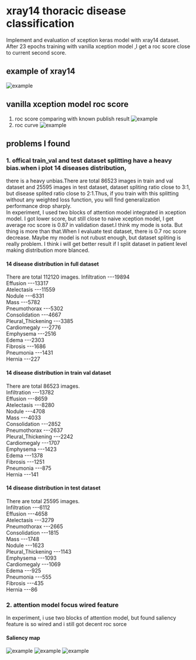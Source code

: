 # xray14 thoracic disease classification

Implement and evaluation of xception keras model with xray14 dataset.
After 23 epochs training with vanilla xception model ,I get a roc score close to current second score.

## example of xray14
![example](https://raw.githubusercontent.com/doublechenching/xray14-keras/master/results/xray14_sample.png)


## vanilla xception model roc score
1. roc score comparing with known publish result
![example](https://raw.githubusercontent.com/doublechenching/xray14-keras/master/results/roc_score.png)
2. roc curve
![example](https://raw.githubusercontent.com/doublechenching/xray14-keras/master/results/roc_curve.png)


## problems I found
### 1. offical train_val and test dataset splitting have a heavy bias.when i plot 14 diseases distribution,
there is a heavy unbias.There are total  86523 images in train and val dataset and  25595 images in test dataset, dataset spliting ratio close to 3:1, but disease splited ratio close to 2:1.Thus, if you train with this splitting without any weighted loss function, you will find generalization performance drop sharply.    
In experiment, I used two blocks of attention model integrated in xception model.
I got lower score, but still close to naive xception model, I get average roc score is 0.87 in validation daset.I think my mode is sota. But thing is more than that.When I evaluate test dataset, there is 0.7 roc score decrease. Maybe my model is not rubust enough, but dataset spliting is really problem. I think i will get better result if I split dataset in patient level making distribution more blanced.
#### 14 disease distribution in full dataset
There are total  112120  images.
Infiltration        ---19894  
Effusion            ---13317  
Atelectasis         ---11559  
Nodule              ---6331  
Mass                ---5782  
Pneumothorax        ---5302  
Consolidation       ---4667  
Pleural_Thickening  ---3385  
Cardiomegaly        ---2776  
Emphysema           ---2516  
Edema               ---2303  
Fibrosis            ---1686  
Pneumonia           ---1431  
Hernia              ---227
#### 14 disease distribution in train val dataset
There are total  86523  images.  
Infiltration        ---13782  
Effusion            ---8659  
Atelectasis         ---8280  
Nodule              ---4708  
Mass                ---4033  
Consolidation       ---2852  
Pneumothorax        ---2637  
Pleural_Thickening  ---2242  
Cardiomegaly        ---1707  
Emphysema           ---1423  
Edema               ---1378  
Fibrosis            ---1251  
Pneumonia           ---875  
Hernia              ---141
#### 14 disease distribution in test dataset
There are total  25595  images.  
Infiltration        ---6112  
Effusion            ---4658  
Atelectasis         ---3279  
Pneumothorax        ---2665  
Consolidation       ---1815  
Mass                ---1748  
Nodule              ---1623  
Pleural_Thickening  ---1143  
Emphysema           ---1093  
Cardiomegaly        ---1069  
Edema               ---925  
Pneumonia           ---555  
Fibrosis            ---435  
Hernia              ---86

### 2. attention model focus wired feature
In experiment, i use two blocks of attention model, but found saliency feature is so wired and i still got decent roc sorce
#### Saliency map
![example](https://raw.githubusercontent.com/doublechenching/xray14-keras/master/results/org_image.png)
![example](https://raw.githubusercontent.com/doublechenching/xray14-keras/master/results/saliency_map1.png)
![example](https://raw.githubusercontent.com/doublechenching/xray14-keras/master/results/saliency_map2.png)